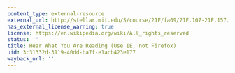 ```yaml
---
content_type: external-resource
external_url: http://stellar.mit.edu/S/course/21F/fa09/21F.107-21F.157/courseMaterial/topics/topic20/resource/%5biFLYTEK%5dUser's_Guide_for_ListentoThis-en-us/%5biFLYTEK%5dUser's_Guide_for_ListentoThis-en-us.pdf
has_external_license_warning: true
license: https://en.wikipedia.org/wiki/All_rights_reserved
status: ''
title: Hear What You Are Reading (Use IE, not Firefox)
uid: 3c31332d-3119-40dd-ba7f-e1acb423e177
wayback_url: ''
---
```

